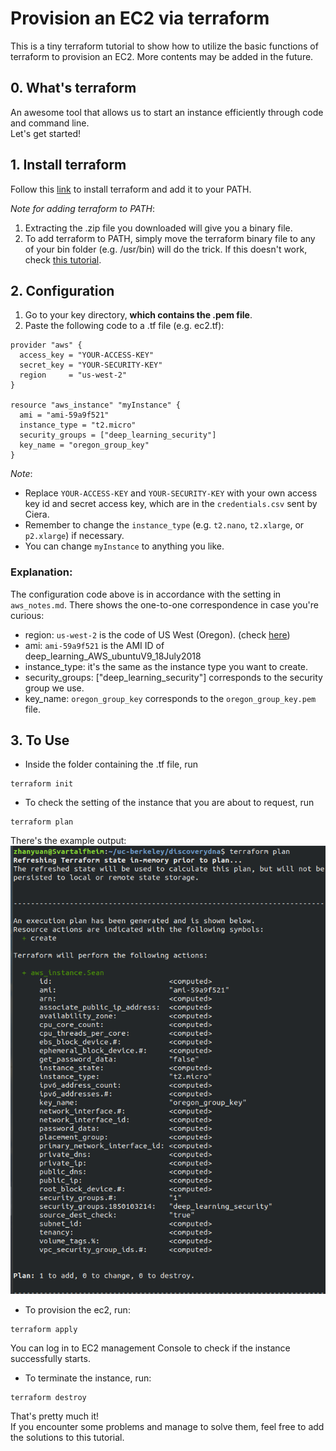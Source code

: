 # Provision an EC2 via terraform
This is a tiny terraform tutorial to show how to utilize the basic functions of terraform to provision an EC2.
More contents may be added in the future.
## 0. What's terraform

An awesome tool that allows us to start an instance efficiently through code and command line.  
Let's get started!

## 1. Install terraform
Follow this [link](http://www.terraform.io/intro/getting-started/install.html) to install terraform
and add it to your PATH.

*Note for adding terraform to PATH*:
1. Extracting the .zip file you downloaded will give you a binary file.
2. To add terraform to PATH, simply move the terraform binary file to any of your bin folder (e.g. /usr/bin)
will do the trick. If this doesn't work, check [this tutorial](https://github.com/ravsau/aws-labs/blob/master/terraform-aws/terraform-ec2.MD).
    
## 2. Configuration

1. Go to your key directory, **which contains the .pem file**.
2. Paste the following code to a .tf file (e.g. ec2.tf):
```commandline
provider "aws" {
  access_key = "YOUR-ACCESS-KEY"
  secret_key = "YOUR-SECURITY-KEY"
  region     = "us-west-2"
}

resource "aws_instance" "myInstance" {
  ami = "ami-59a9f521"
  instance_type = "t2.micro"
  security_groups = ["deep_learning_security"]
  key_name = "oregon_group_key"
}
```
*Note*: 
- Replace `YOUR-ACCESS-KEY` and `YOUR-SECURITY-KEY` with your own access key id and secret access key, which are in the `credentials.csv` sent by Ciera.
- Remember to change the `instance_type` (e.g. `t2.nano`, `t2.xlarge`, or `p2.xlarge`) if necessary.
- You can change `myInstance` to anything you like.

### Explanation:
The configuration code above is in accordance with the setting in `aws_notes.md`. There shows the one-to-one correspondence in case you're curious:
- region: `us-west-2` is the code of US West (Oregon). (check [here](https://docs.aws.amazon.com/AWSEC2/latest/UserGuide/using-regions-availability-zones.html))
- ami: `ami-59a9f521` is the AMI ID of deep_learning_AWS_ubuntuV9_18July2018
- instance_type: it's the same as the instance type you want to create.
- security_groups: ["deep_learning_security"] corresponds to the security group we use.
- key_name: `oregon_group_key` corresponds to the `oregon_group_key.pem` file.

## 3. To Use
- Inside the folder containing the .tf file, run 
```commandline
terraform init
```

- To check the setting of the instance that you are about to request, run
```commandline
terraform plan
```
There's the example output:
![image](images/plan.png)

- To provision the ec2, run:
```commandline
terraform apply
```
 You can log in to EC2 management Console to check if the instance successfully starts.
 
 - To terminate the instance, run:
 ```commandline
terraform destroy
```

That's pretty much it!  
If you encounter some problems and manage to solve them, feel free to add the solutions to this tutorial.
